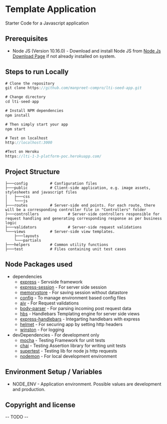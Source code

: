 # Template Application
Starter Code for a Javascript application

## Prerequisites
* Node JS (Version 10.16.0) - Download and install Node JS from [Node Js Download Page](https://nodejs.org/en/download/) if not already installed on system.

## Steps to run Locally
```javascript
# Clone the repository
git clone https://github.com/manpreet-compro/lti-seed-app.git

# Change directory
cd lti-seed-app

# Install NPM dependencies
npm install

# Then simply start your app
npm start

# Test on localhost
http://localhost:3000

#Test on Heroku
https://lti-1-3-platform-poc.herokuapp.com/

```

## Project Structure

```
├───config 			# Configuration files 
├───public			# Client-side application, e.g. image assets, stylesheets and javascript files
│   ├───css
│   └───js
├───routes			# Server-side end points. For each route, there will be a corresponding controller file in "Controllers" folder
├───controllers		        # Server-side controllers responsible for request handling and generating corresponding response as per business logic
├───validators		        # Server-side request validations
└───views			# Server-side view templates. 
    ├───layouts
    └───partials
├───helpers			# Common utility functions 
├───test			# Files containing unit test cases
```

## Node Packages used
* dependencies 
	* [express](https://github.com/expressjs/express) - Servside framework
	* [express-session](https://github.com/expressjs/session) - For server side session
    * [memorystore](https://www.npmjs.com/package/memorystore) - For saving session without datastore	
    * [config](https://github.com/lorenwest/node-config) - To manage environment based config files 
	* [ajv](https://github.com/epoberezkin/ajv) - For Request validations
	* [body-parser](https://github.com/expressjs/body-parser) - For parsing incoming post request data
	* [hbs](https://github.com/pillarjs/hbs) - Handlebars Templating engine for server side views
	* [express-handlebars](https://github.com/ericf/express-handlebars) - Integarting handlebars with express
	* [helmet](https://github.com/helmetjs/helmet) - For securing app by setting http headers
	* [winston](https://github.com/winstonjs/winston) - For logging
* devDependencies - For development only
	* [mocha](https://github.com/mochajs/mocha) - Testing Framework for unit tests
	* [chai](https://github.com/chaijs/chai) - Testing Assertion library for writing unit tests
	* [supertest](https://github.com/visionmedia/supertest) - Testing lib for node js http requests
	* [nodemon](https://github.com/remy/nodemon) - For local development environment

## Environment Setup / Variables
* NODE_ENV - Application environment. Possible values are development and production.

## Copyright and license
-- TODO --
